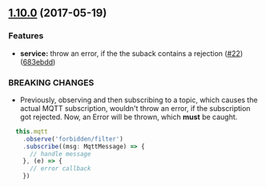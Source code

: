 <a name="1.10.0"></a>
## [1.10.0](https://github.com/sclausen/ngx-mqtt/compare/1.0.9...1.10.0) (2017-05-19)


### Features

* **service:** throw an error, if the the suback contains a rejection ([#22](https://github.com/sclausen/ngx-mqtt/issues/22)) ([683ebdd](https://github.com/sclausen/ngx-mqtt/commit/683ebdd))

### BREAKING CHANGES

* Previously, observing and then subscribing to a topic, which causes the actual MQTT subscription, wouldn't throw an error, if the subscription got rejected. Now, an Error will be thrown, which **must** be caught.

``` ts
  this.mqtt
    .observe('forbidden/filter')
    .subscribe((msg: MqttMessage) => {
      // handle message
    }, (e) => {
      // error callback
    })
```